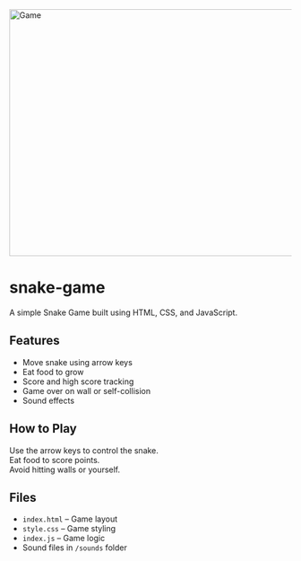 <img width="834" height="440" alt="Game" src="https://github.com/user-attachments/assets/e9d6075a-98f5-48c3-bb65-3360ed678aa8" />


# snake-game
A simple Snake Game built using HTML, CSS, and JavaScript.

## Features
- Move snake using arrow keys
- Eat food to grow
- Score and high score tracking
- Game over on wall or self-collision
- Sound effects

## How to Play
Use the arrow keys to control the snake.  
Eat food to score points.  
Avoid hitting walls or yourself.

## Files
- `index.html` – Game layout
- `style.css` – Game styling
- `index.js` – Game logic
- Sound files in `/sounds` folder
